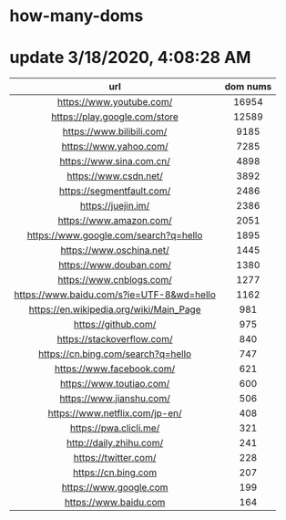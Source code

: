 # how-many-doms

# update 3/18/2020, 4:08:28 AM

url | dom nums
:-: | :-:
https://www.youtube.com/ | 16954
https://play.google.com/store | 12589
https://www.bilibili.com/ | 9185
https://www.yahoo.com/ | 7285
https://www.sina.com.cn/ | 4898
https://www.csdn.net/ | 3892
https://segmentfault.com/ | 2486
https://juejin.im/ | 2386
https://www.amazon.com/ | 2051
https://www.google.com/search?q=hello | 1895
https://www.oschina.net/ | 1445
https://www.douban.com/ | 1380
https://www.cnblogs.com/ | 1277
https://www.baidu.com/s?ie=UTF-8&wd=hello | 1162
https://en.wikipedia.org/wiki/Main_Page | 981
https://github.com/ | 975
https://stackoverflow.com/ | 840
https://cn.bing.com/search?q=hello | 747
https://www.facebook.com/ | 621
https://www.toutiao.com/ | 600
https://www.jianshu.com/ | 506
https://www.netflix.com/jp-en/ | 408
https://pwa.clicli.me/ | 321
http://daily.zhihu.com/ | 241
https://twitter.com/ | 228
https://cn.bing.com | 207
https://www.google.com | 199
https://www.baidu.com | 164

